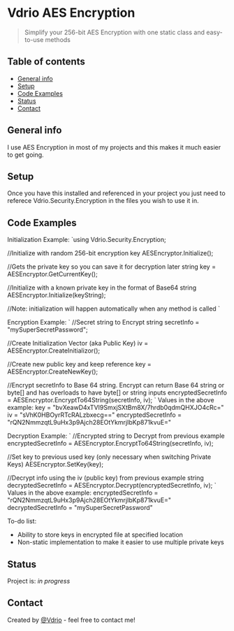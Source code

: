 ﻿# Vdrio AES Encryption
> Simplify your 256-bit AES Encryption with one static class and easy-to-use methods

## Table of contents
* [General info](#general-info)
* [Setup](#setup)
* [Code Examples](#code-examples)
* [Status](#status)
* [Contact](#contact)

## General info
I use AES Encryption in most of my projects and this makes it much easier to get going.


## Setup
Once you have this installed and referenced in your project you just need to referece Vdrio.Security.Encryption in the files you wish to use it in. 

## Code Examples
Initialization Example:
`using Vdrio.Security.Encryption;

//Initialize with random 256-bit encryption key
AESEncryptor.Initialize();

//Gets the private key so you can save it for decryption later
string key = AESEncryptor.GetCurrentKey();

//Initialize with a known private key in the format of Base64 string
AESEncryptor.Initialize(keyString);

//Note: initialization will happen automatically when any method is called
`

Encryption Example:
`
//Secret string to Encrypt
string secretInfo = "mySuperSecretPassword";

//Create Initialization Vector (aka Public Key)
iv = AESEncryptor.CreateInitializor();

//Create new public key and keep reference
key = AESEncryptor.CreateNewKey();

//Encrypt secretInfo to Base 64 string. Encrypt can return Base 64 string or byte[] and has overloads to have byte[] or string inputs
encryptedSecretInfo = AESEncryptor.EncryptTo64String(secretInfo, iv);
`
Values in the above example:
key = "bvXeawD4xTVI9SmxjSXtBm8X/7hrdb0qdmQHXJO4cRc="
iv = "sVhK0HBOyrRTcRALzbxecg=="
encryptedSecretInfo = "rQN2NmmzqtL9uHx3p9Ajch28EOtYkmrjIbKp871kvuE="


Decryption Example:
`
//Encrypted string to Decrypt from previous example
encryptedSecretInfo = AESEncryptor.EncryptTo64String(secretInfo, iv);

//Set key to previous used key (only necessary when switching Private Keys)
AESEncryptor.SetKey(key);

//Decrypt info using the iv (public key) from previous example
string decryptedSecretInfo = AESEncryptor.Decrypt(encryptedSecretInfo, iv);
`
Values in the above example:
encryptedSecretInfo = "rQN2NmmzqtL9uHx3p9Ajch28EOtYkmrjIbKp871kvuE="
decryptedSecretInfo = "mySuperSecretPassword"


To-do list:
* Ability to store keys in encrypted file at specified location
* Non-static implementation to make it easier to use multiple private keys

## Status
Project is: _in progress_

## Contact
Created by [@Vdrio](lucasdglass@outlook.com) - feel free to contact me!
